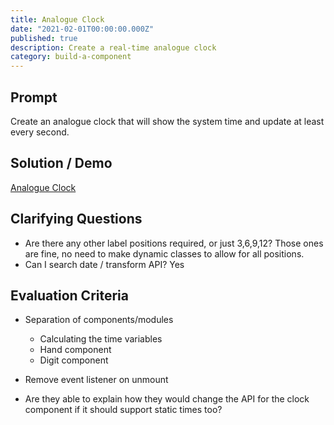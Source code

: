 ```yaml
---
title: Analogue Clock
date: "2021-02-01T00:00:00.000Z"
published: true
description: Create a real-time analogue clock
category: build-a-component
---
```


## Prompt

Create an analogue clock that will show the system time and update at least every second.

## Solution / Demo

[Analogue Clock](embedded-codesandbox://analogue-clock)

## Clarifying Questions

- Are there any other label positions required, or just 3,6,9,12? Those ones are fine, no need to make dynamic classes to allow for all positions.
- Can I search date / transform API? Yes

## Evaluation Criteria

- Separation of components/modules

  - Calculating the time variables
  - Hand component
  - Digit component

- Remove event listener on unmount
- Are they able to explain how they would change the API for the clock component if it should support static times too?
